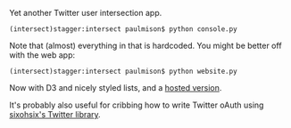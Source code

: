 Yet another Twitter user intersection app.

    (intersect)stagger:intersect paulmison$ python console.py 

Note that (almost) everything in that is hardcoded. You might be better off with the web app:

    (intersect)stagger:intersect paulmison$ python website.py 

Now with D3 and nicely styled lists, and a [hosted version](http://intersect.husk.org/).

It's probably also useful for cribbing how to write Twitter oAuth using [sixohsix's Twitter library](https://github.com/sixohsix/twitter).